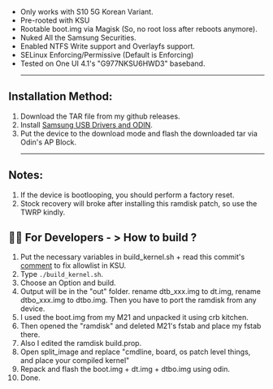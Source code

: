 - Only works with S10 5G Korean Variant.
- Pre-rooted with KSU
- Rootable boot.img via Magisk (So, no root loss after reboots anymore).
- Nuked All the Samsung Securities.
- Enabled NTFS Write support and Overlayfs support.
- SELinux Enforcing/Permissive (Default is Enforcing)
- Tested on One UI 4.1's "G977NKSU6HWD3" baseband. <hr>
## Installation Method:
01. Download the TAR file from my github releases.
02. Install [Samsung USB Drivers and ODIN](https://drive.google.com/file/d/1rXszF_ylzWuPnOiiRLAQk_R_APA1lpuA/view?usp=sharing).
03. Put the device to the download mode and flash the downloaded tar via Odin's AP Block. <hr>
## Notes: 
01. If the device is bootlooping, you should perform a factory reset.
02. Stock recovery will broke after installing this ramdisk patch, so use the TWRP kindly. <br>
## 🧑‍💻 For Developers - > How to build ?
01. Put the necessary variables in build_kernel.sh + read this commit's [comment](https://github.com/ravindu644/Beyondx-KSU/commit/dd957a4f9b7570a6aa5fb50f5a3fe180944e268c#commitcomment-132161054) to fix allowlist in KSU.
02. Type ``` ./build_kernel.sh ```.
03. Choose an Option and build.
04. Output will be in the "out" folder. rename dtb_xxx.img to dt.img, rename dtbo_xxx.img to dtbo.img. Then you have to port the ramdisk from any device.
05. I used the boot.img from my M21 and unpacked it using crb kitchen.
06. Then opened the "ramdisk" and deleted M21's fstab and place my fstab there.
07. Also I edited the ramdisk build.prop.
08. Open split_image and replace "cmdline, board, os patch level things, and place your compiled kernel"
09. Repack and flash the boot.img + dt.img + dtbo.img using odin.
10. Done.
